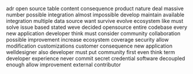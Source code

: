 adr open source table content consequence product nature deal massive number possible integration almost impossible develop maintain available integration multiple data source want survive evolve ecosystem like must solve issue based stated weve decided opensource entire codebase every new application developer think must consider community collaboration possible improvement increase ecosystem coverage security allow modification customizations customer consequence new application welldesigner also developer must put community first even think term developer experience never commit secret credential software decoupled enough allow improvement external contributor